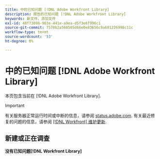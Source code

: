 ```yaml
---
title: 中的已知问题 [!DNL Adobe Workfront Library]
description: 报告的已知问题 [!DNL Adobe Workfront Library]
keywords: 新文件，添加文件
exl-id: 48f73098-903e-441e-a9ea-d5f3e6f996c1
source-git-commit: 7570b2a560505d66e0e83656c9a601226998c11c
workflow-type: tm+mt
source-wordcount: '53'
ht-degree: 0%

---
```


# 中的已知问题 [!DNL Adobe Workfront Library]

本页包含当前在 [!DNL Adobe Workfront Library].

>[!IMPORTANT]
>
>有关服务器正常运行时间或中断的信息，请参阅 [status.adobe.com](https://status.adobe.com). 有关最近修复的问题的信息，请参阅 [[!DNL Workfront] 维护更新](../maintenance/current-updates.md).


## 新建或正在调查

**没有已知问题[!DNL Workfront Library]**

<!--


-->
